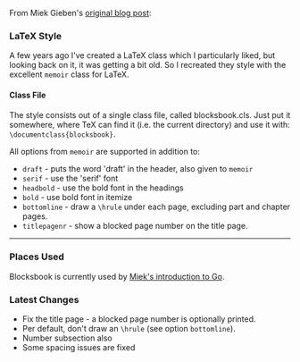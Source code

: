 From Miek Gieben's [original blog post](http://www.miek.nl/s/d7c7a15ac3/ "Blockbook.cls; A LaTeX Class"):

### LaTeX Style ###
A few years ago I've created a LaTeX class which I particularly liked, but looking back on it, it was getting a bit old. So I recreated they style with the excellent `memoir` class for LaTeX.

#### Class File ####
The style consists out of a single class file, called blocksbook.cls. Just put it somewhere, where TeX can find it (i.e. the current directory) and use it with: `\documentclass{blocksbook}`.

All options from `memoir` are supported in addition to:

* `draft` - puts the word 'draft' in the header, also given to `memoir`
* `serif` - use the 'serif' font
* `headbold` - use the bold font in the headings
* `bold` - use bold font in itemize
* `bottomline` - draw a `\hrule` under each page, excluding part and chapter pages.
* `titlepagenr` - show a blocked page number on the title page.

---

### Places Used ###
Blocksbook is currently used by [Miek's introduction to Go](https://github.com/miekg/gobook).

### Latest Changes ###
* Fix the title page - a blocked page number is optionally printed.
* Per default, don't draw an `\hrule` (see option `bottomline`).
* Number subsection also
* Some spacing issues are fixed